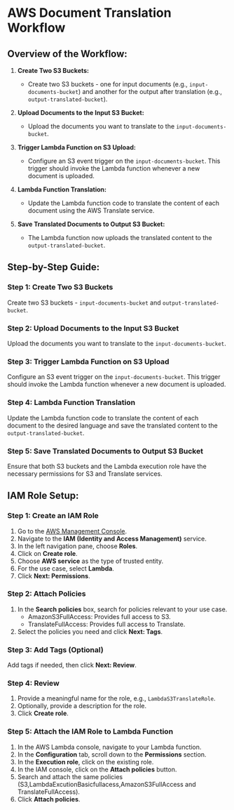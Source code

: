# AWS Document Translation Workflow

## Overview of the Workflow:

1. **Create Two S3 Buckets:**
   - Create two S3 buckets - one for input documents (e.g., `input-documents-bucket`) and another for the output after translation (e.g., `output-translated-bucket`).

2. **Upload Documents to the Input S3 Bucket:**
   - Upload the documents you want to translate to the `input-documents-bucket`.

3. **Trigger Lambda Function on S3 Upload:**
   - Configure an S3 event trigger on the `input-documents-bucket`. This trigger should invoke the Lambda function whenever a new document is uploaded.

4. **Lambda Function Translation:**
   - Update the Lambda function code to translate the content of each document using the AWS Translate service.

5. **Save Translated Documents to Output S3 Bucket:**
   - The Lambda function now uploads the translated content to the `output-translated-bucket`.

## Step-by-Step Guide:

### Step 1: Create Two S3 Buckets
Create two S3 buckets - `input-documents-bucket` and `output-translated-bucket`.

### Step 2: Upload Documents to the Input S3 Bucket
Upload the documents you want to translate to the `input-documents-bucket`.

### Step 3: Trigger Lambda Function on S3 Upload
Configure an S3 event trigger on the `input-documents-bucket`. This trigger should invoke the Lambda function whenever a new document is uploaded.

### Step 4: Lambda Function Translation
Update the Lambda function code to translate the content of each document to the desired language and save the translated content to the `output-translated-bucket`.

### Step 5: Save Translated Documents to Output S3 Bucket
Ensure that both S3 buckets and the Lambda execution role have the necessary permissions for S3 and Translate services.

## IAM Role Setup:

### Step 1: Create an IAM Role
1. Go to the [AWS Management Console](https://aws.amazon.com/console/).
2. Navigate to the **IAM (Identity and Access Management)** service.
3. In the left navigation pane, choose **Roles**.
4. Click on **Create role**.
5. Choose **AWS service** as the type of trusted entity.
6. For the use case, select **Lambda**.
7. Click **Next: Permissions**.

### Step 2: Attach Policies
1. In the **Search policies** box, search for policies relevant to your use case.
   - AmazonS3FullAccess: Provides full access to S3.
   - TranslateFullAccess: Provides full access to Translate.
2. Select the policies you need and click **Next: Tags**.

### Step 3: Add Tags (Optional)
Add tags if needed, then click **Next: Review**.

### Step 4: Review
1. Provide a meaningful name for the role, e.g., `LambdaS3TranslateRole`.
2. Optionally, provide a description for the role.
3. Click **Create role**.

### Step 5: Attach the IAM Role to Lambda Function
1. In the AWS Lambda console, navigate to your Lambda function.
2. In the **Configuration** tab, scroll down to the **Permissions** section.
3. In the **Execution role**, click on the existing role.
4. In the IAM console, click on the **Attach policies** button.
5. Search and attach the same policies (S3,LambdaExcutionBasicfullacess,AmazonS3FullAccess and TranslateFullAccess).
6. Click **Attach policies**.

